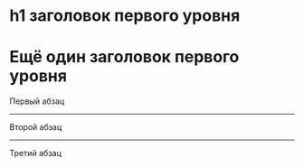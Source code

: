 h1 заголовок первого уровня
=====================
Ещё один заголовок первого уровня
=====================
Первый абзац
***
Второй абзац
***
Третий абзац